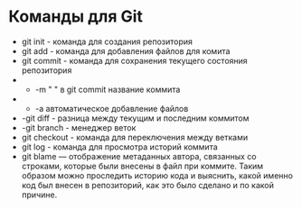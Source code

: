 # Команды для Git
- git init - команда для создания репозитория
- git add - команда для добавления файлов для комита
- git commit - команда для сохранения текущего состояния репозитория
- - -m " " в git commit название коммита
- - -a автоматическое добавление файлов
- -git diff - разница между текущим и последним коммитом
- -git branch - менеджер веток
- git checkout - команда для переключения между ветками
- git log - команда для просмотра историй коммита
- git blame — отображение метаданных автора, связанных со строками, которые были внесены в файл при коммите. Таким образом можно проследить историю кода и выяснить, какой именно код был внесен в репозиторий, как это было сделано и по какой причине.